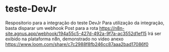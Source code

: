 # teste-DevJr
 Respositorio para a integração do teste DevJr
 Para utilização da integração, basta disparar um webhook Post para a rota
https://n8n-site.agnus.app/webhook/194a55c5-427d-492a-9f7a-ac3552d1ef15
Irá ser exibido na plataforma n8n, demonstrado no video anexo
https://www.loom.com/share/c7c2988f8fb246cc87aaa2bad17086f0
